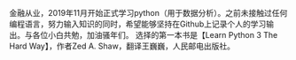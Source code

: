 金融从业，2019年11月开始正式学习python（用于数据分析）。之前未接触过任何编程语言，努力输入知识的同时，希望能够坚持在Github上记录个人的学习输出。与各位小白共勉，加油骚年们。
选择的第一本书是【Learn Python 3 The Hard Way】，作者Zed A. Shaw，翻译王巍巍，人民邮电出版社。
